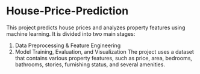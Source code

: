 # House-Price-Prediction
This project predicts house prices and analyzes property features using machine learning. It is divided into two main stages:
1. Data Preprocessing & Feature Engineering
2. Model Training, Evaluation, and Visualization
The project uses a dataset that contains various property features, such as price, area, bedrooms, bathrooms, stories, furnishing status, and several amenities.
